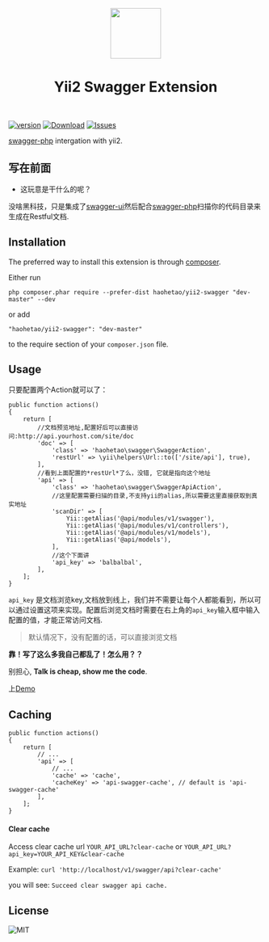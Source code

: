 <p align="center">
    <a href="https://github.com/yiisoft" target="_blank">
        <img src="https://avatars0.githubusercontent.com/u/993323" height="100px">
    </a>
    <h1 align="center">Yii2 Swagger Extension</h1>
    <br>
</p>

[![version](https://img.shields.io/packagist/v/light/yii2-swagger.svg?style=flat-square)](https://packagist.org/packages/light/yii2-swagger)
[![Download](https://img.shields.io/packagist/dt/light/yii2-swagger.svg?style=flat-square)](https://packagist.org/packages/light/yii2-swagger)
[![Issues](https://img.shields.io/github/issues/lichunqiang/yii2-swagger.svg?style=flat-square)](https://github.com/lichunqiang/yii2-swagger/issues)

[swagger-php](https://github.com/zircote/swagger-php) intergation with yii2.

写在前面
--------

* 这玩意是干什么的呢？

没啥黑科技，只是集成了[swagger-ui](https://github.com/swagger-api/swagger-ui)然后配合[swagger-php](https://github.com/zircote/swagger-php)扫描你的代码目录来生成在Restful文档.


Installation
------------

The preferred way to install this extension is through [composer](http://getcomposer.org/download/).

Either run

```
php composer.phar require --prefer-dist haohetao/yii2-swagger "dev-master" --dev
```

or add

```
"haohetao/yii2-swagger": "dev-master"
```

to the require section of your `composer.json` file.


Usage
-----

只要配置两个Action就可以了：

```
public function actions()
{
    return [
        //文档预览地址,配置好后可以直接访问:http://api.yourhost.com/site/doc
        'doc' => [
            'class' => 'haohetao\swagger\SwaggerAction',
            'restUrl' => \yii\helpers\Url::to(['/site/api'], true),
        ],
        //看到上面配置的*restUrl*了么，没错, 它就是指向这个地址
        'api' => [
            'class' => 'haohetao\swagger\SwaggerApiAction',
            //这里配置需要扫描的目录,不支持yii的alias,所以需要这里直接获取到真实地址
            'scanDir' => [
                Yii::getAlias('@api/modules/v1/swagger'),
                Yii::getAlias('@api/modules/v1/controllers'),
                Yii::getAlias('@api/modules/v1/models'),
                Yii::getAlias('@api/models'),
            ],
            //这个下面讲
            'api_key' => 'balbalbal',
        ],
    ];
}
```

`api_key` 是文档浏览key,文档放到线上，我们并不需要让每个人都能看到，所以可以通过设置这项来实现。配置后浏览文档时需要在右上角的`api_key`输入框中输入配置的值，才能正常访问文档.

> 默认情况下，没有配置的话，可以直接浏览文档


**靠！写了这么多我自己都乱了！怎么用？？**

别担心, **Talk is cheap, show me the code**.


上[Demo](https://github.com/lichunqiang/yii2-swagger-demo)


Caching
-------

```
public function actions()
{
    return [
        // ...
        'api' => [
            // ...
            'cache' => 'cache',
            'cacheKey' => 'api-swagger-cache', // default is 'api-swagger-cache'
        ],
    ];
}
```

#### Clear cache

Access clear cache url `YOUR_API_URL?clear-cache` or `YOUR_API_URL?api_key=YOUR_API_KEY&clear-cache`

Example: `curl 'http://localhost/v1/swagger/api?clear-cache'`

you will see: `Succeed clear swagger api cache.`

License
-------
![MIT](https://img.shields.io/badge/license-MIT-blue.svg?style=flat-square)
